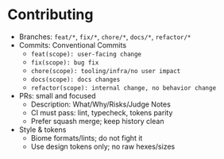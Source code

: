 # Contributing

- Branches: `feat/*`, `fix/*`, `chore/*`, `docs/*`, `refactor/*`
- Commits: Conventional Commits
  - `feat(scope): user-facing change`
  - `fix(scope): bug fix`
  - `chore(scope): tooling/infra/no user impact`
  - `docs(scope): docs changes`
  - `refactor(scope): internal change, no behavior change`
- PRs: small and focused
  - Description: What/Why/Risks/Judge Notes
  - CI must pass: lint, typecheck, tokens parity
  - Prefer squash merge; keep history clean
- Style & tokens
  - Biome formats/lints; do not fight it
  - Use design tokens only; no raw hexes/sizes
